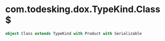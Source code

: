 # com.todesking.dox.TypeKind.Class$


```scala
object Class extends TypeKind with Product with Serializable
```

